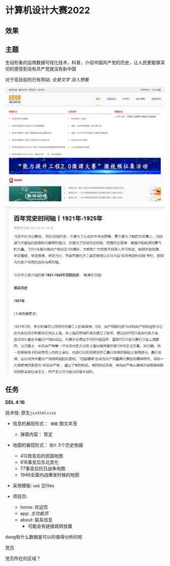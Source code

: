 # 计算机设计大赛2022

## 效果

## 主题

生动形象的运用数据可视化技术，科普，介绍中国共产党的历史，让人民更能够深切的感受到没有共产党就没有新中国

对于现目前的已有网站:  *全是文字 没人想看*

![image-20220327153752859](https://raw.githubusercontent.com/RNCHEN/photo-326/master/blogImg/image-20220327153752859.png)





![image-20220327161737066](https://raw.githubusercontent.com/RNCHEN/photo-326/master/blogImg/image-20220327161737066.png)



## 任务

**DDL**   **4:16**

技术栈: 原生`js`+`html`+`css`

- 信息的展现形式：` 弹窗`   图文并茂

  - 弹窗内容： 暂定

- 地图的展现形式： `图片`  5个历史依据  

  - 412政变后的民国地图
  - 918事变后东北变化
  - 77事变后抗日战争地图
  - 1946全面内战爆发时候的地图
  
- 采用模板: `web` 见files
  
  
  
- 项目页:

  - home: 欢迎页
  - app: *主功能页*
  - about: 联系信息
    - 可能会有链接跳转放置

  



dang有什么数据是可以的值得分析的呢

党员

党员所在的区域？

